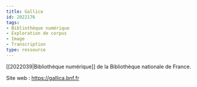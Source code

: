 ```yaml
---
title: Gallica
id: 2022176
tags:
- Bibliothèque numérique
- Exploration de corpus
- Image
- Transcription
type: ressource
---
```


[[2022039|Bibliothèque numérique]] de la Bibliothèque nationale de France.

Site web : <https://gallica.bnf.fr>

